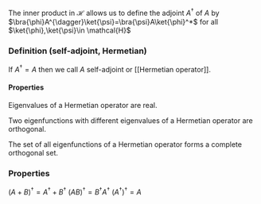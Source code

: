 The inner product in $\mathcal{H}$ allows us to define the adjoint $A^{\dagger}$ of $A$ by $\bra{\phi}A^{\dagger}\ket{\psi}=\bra{\psi}A\ket{\phi}^*$ for all $\ket{\phi},\ket{\psi}\in \mathcal{H}$
### Definition (self-adjoint, Hermetian)
If $A^{\dagger}=A$ then we call $A$ self-adjoint or [[Hermetian operator]].
#### Properties

Eigenvalues of a Hermetian operator are real.

Two eigenfunctions with different eigenvalues of a Hermetian operator are orthogonal.

The set of all eigenfunctions of a Hermetian operator forms a complete orthogonal set.
### Properties
$(A+B)^{\dagger}=A^{\dagger}+B^{\dagger}$
$(AB)^{\dagger}=B^{\dagger}A^{\dagger}$
$(A^{\dagger})^{\dagger}=A$

